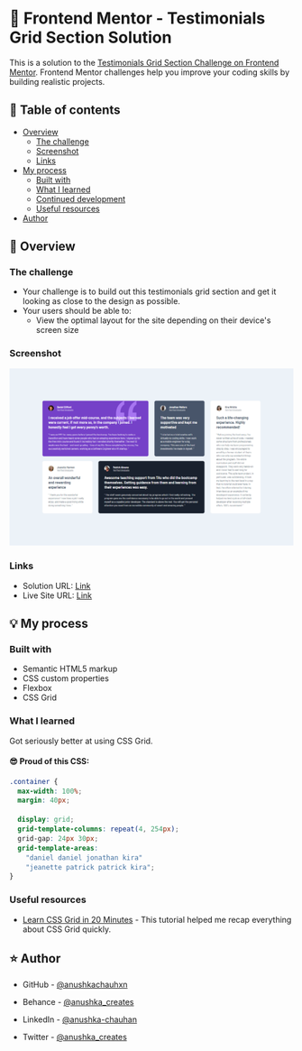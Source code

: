 # 🎯 Frontend Mentor - Testimonials Grid Section Solution

This is a solution to the [Testimonials Grid Section Challenge on Frontend Mentor](https://www.frontendmentor.io/challenges/testimonials-grid-section-Nnw6J7Un7). Frontend Mentor challenges help you improve your coding skills by building realistic projects.

## 📜 Table of contents

- [Overview](#overview)
  - [The challenge](#the-challenge)
  - [Screenshot](#screenshot)
  - [Links](#links)
- [My process](#my-process)
  - [Built with](#built-with)
  - [What I learned](#what-i-learned)
  - [Continued development](#continued-development)
  - [Useful resources](#useful-resources)
- [Author](#author)

## 📝 Overview

### The challenge

- Your challenge is to build out this testimonials grid section and get it looking as close to the design as possible.
- Your users should be able to:
  - View the optimal layout for the site depending on their device's screen size

### Screenshot

![](./assets/screenshot.png)

### Links

- Solution URL: [Link](https://github.com/anushkachauhxn/frontend-mentor-projects/projects/testimonials-grid-section)
- Live Site URL: [Link](https://anushkachauhxn.github.io/frontend-mentor-projects/projects/testimonials-grid-section/index.html)

## 💡 My process

### Built with

- Semantic HTML5 markup
- CSS custom properties
- Flexbox
- CSS Grid

### What I learned

Got seriously better at using CSS Grid.

#### 😎 Proud of this CSS:

```css
.container {
  max-width: 100%;
  margin: 40px;

  display: grid;
  grid-template-columns: repeat(4, 254px);
  grid-gap: 24px 30px;
  grid-template-areas:
    "daniel daniel jonathan kira"
    "jeanette patrick patrick kira";
}
```

### Useful resources

- [Learn CSS Grid in 20 Minutes](https://www.youtube.com/watch?v=9zBsdzdE4sM) - This tutorial helped me recap everything about CSS Grid quickly.

## ⭐ Author

- GitHub - [@anushkachauhxn](https://github.com/anushkachauhxn)
- Behance - [@anushka_creates](https://www.behance.net/anushka_creates)

- LinkedIn - [@anushka-chauhan](https://www.linkedin.com/in/anushka-chauhan)
- Twitter - [@anushka_creates](https://twitter.com/anushka_creates)
